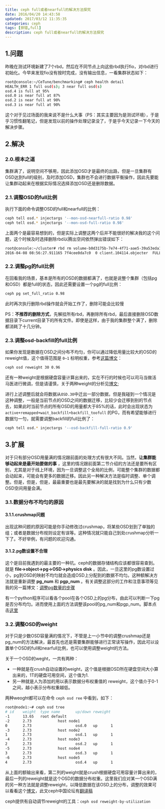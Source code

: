 ```yaml
---
title: ceph full或者nearfull的解决方法探究
date: 2016/04/20 14:43:58
updated: 2017/03/12 11:35:35
categories: ceph
tags: [排错,full]
description: ceph full或者nearfull的解决方法探究
---
```

## 1.问题
昨晚在测试环境新建了7个rbd，然后在不同节点上向这些rbd执行fio，对rbd进行初始化。今早来发现fio没有按时完成，没有输出信息，一看集群状态如下：

```bash
root@console:~/CeTune/benchmarking# ceph health detail
HEALTH_ERR 1 full osd(s); 3 near full osd(s)
osd.4 is full at 95%
osd.0 is near full at 87%
osd.2 is near full at 90%
osd.3 is near full at 90%
```

这个对于见过场面的我来说不是什么大事（PS：其实主要因为是测试环境），于是乎习惯性翻笔记，但是发现以前的操作处理记录没了，于是乎今天记录一下今天的解决步骤。

## 2.解决
### 2.0.根本之道
集群满了，说明空间不够用，因此添加OSD才是最终的出路，但是一旦集群有OSD达到full的级别，及时添加OSD，集群也不会进行数据平衡操作，因此先要能让集群动起来在根据实际情况选择添加OSD还是删除数据。

### 2.1.调整OSD的full比例
执行下面的命令调整OSD的full和nearfull的比例：

```bash
ceph tell osd.* injectargs '--mon-osd-nearfull-ratio 0.98'
ceph tell osd.* injectargs '--mon-osd-full-ratio 0.98'
```

上面两个是最容易想到的，但是实际上调整这两个后并不能很好的解决我的这个问题，这个时候及时选择删除rbd以腾出空间依然弹出错误如下：

```bash
root@console:~/cluster# rbd rm volume-b0d3175b-7e74-4f71-aae5-39a53eda11ad
2016-04-08 08:56:27.911165 7f4cee0da7c0  0 client.104114.objecter  FULL, paused modify 0x1cc3a60 tid 2
```

### 2.2.调整pg的full比例
在回看我的场景，基本是所有的OSD的数据都满了，也就是说整个集群（包括pg和OSD）都是full的状态，因此还需要设置一个pg的full比例：

```bash
ceph pg set_full_ratio 0.98
```

此时再次执行删除rbd操作就会开始工作了，删除可能会比较慢

PS：**不推荐的删除方式**，先解挂所有rbd，再删除所有rbd，最后直接删除OSD数据目录下current目录下的所有文件。即使是这样，由于我的集群整个满了，删除都消耗了十几分钟。

### 2.3.调整osd-backfill的full比例
如果你发现是数据在OSD之间分布不均匀，你可以通过降低用量比较大的OSD的reweight值，这个值得范围是 `0~1` 标明权重，参考[这篇博文](http://cephnotes.ksperis.com/blog/2013/12/09/ceph-osd-reweight)：

```bash
ceph osd reweight 30 0.96
```

还有一种weight是根据硬盘容量计算出来的，实在不行的时候也可以司马当做活马医进行微调，但是请谨慎，关于两种weight的分析见[博文](http://cephnotes.ksperis.com/blog/2014/12/23/difference-between-ceph-osd-reweight-and-ceph-osd-crush-reweight);

进行上述调整后就会将数据从`OSD.30`中迁出一部分数据，但是我碰到一个情况是这种调整，一般是当前节点的OSD之间的数据迁移，比较少会迁移到别的节点去，如果此时当前节点的所有OSD的用量都大于85%的话，此时会出现状态为 `active+remapped+wait_backfill+backfill_toofull` 的PG，而有希望能够进行数据匀一匀，就需要调整backfill的full比例了：

```bash
ceph tell osd.* injectargs '--osd-backfill-full-ratio 0.9'
```

## 3.扩展
对于只有部分OSD用量满的情况跟前面的处理方式有很大不同。当然，**让集群能够动起来是最开始要做的事** ，这里的情况跟前面第二节介绍的方法还是要所有区别，尤其是对于线上环境，因为一旦调整这个全局的比例，可能整个集群的数据都会动起来，可能会有更多的数据迁移。因此另一种解决方法是临时调整、单个调整。但是，但是，但是，最最重要也是最先要解决的就是找到为什么只有少数OSD空间用量会满。

### 3.1.数据分布不均匀的原因

#### 3.1.1.crushmap问题
出现这种问题的原因可能是你手动修改过crushmap，将某些OSD划到了单独的组；或者是数据分布规则设定有误等。这种情况就只能自己到处crushmap分析一下了。不好举例，有问题的欢迎沟通。

#### 3.1.2.pg数设置不合理
这个是目前我遇到的最主要的一种坑。ceph的数据存储结构应该都很容易查到。就是 **file->object->pg->OSD->physics disk** 。因此，一旦这里的pg数设置过小，pg到OSD的映射不均匀就会造成OSD上分配到的数据不均匀。这种额解决方法就是重新调整 **pg_num** 和 **pgp_num** 。有关调整这部分的工作和注意事项等见我的另一篇博文：[调整pg数量的步骤](http://www.itzhoulin.com/blog/post/hnuzhoulin/increase-pg-num)

有一个python程序可以看各个pool在各个OSD上的pg分布，由此可以判断一下pg是否分布均匀。进而使用上面的方法调整该pool的pg_num和pgp_num。脚本点击[这里](https://gist.github.com/hnuzhoulin/fef193f5e26533fc08c86ad30209646d)

### 3.2.调整OSD的weight
对于只是少数OSD容量满的情况下，不管是上一小节中的调整crushmap还是pg_num的方法解决，最首先也还是需要集群能够进行正常读写操作，因此可以设置单个OSD的full和nearfull比例，也可以使用调整weight的方法。

关于一个OSD的weght，一共有两种：

 - 一种就是在crush自动设置的weight，这个值是根据OSD所在硬盘空间大小算出来的，1T的硬盘可用空间，这个值为1.
 - 另一种就是人为添加的用以表示数据分布权重值的 reweight，这个值介于0-1之间，越小表示分布权重越低。

两种weoght都可以在命令 `ceph osd ree` 中看到，如下：

```bash
root@node1:~# ceph osd tree
# id    weight  type name       up/down reweight
-1      13.65   root default
-2      2.73            host node1
0       2.73                    osd.0   up      1
-3      2.73            host node2
1       2.73                    osd.1   up      1
-4      2.73            host node3
2       2.73                    osd.2   up      1
-5      2.73            host node4
3       2.73                    osd.3   up      1
-6      2.73            host node5
4       2.73                    osd.4   up      1
```

从上面的额输出来看，第二列的weight就是crush根据硬盘可用容量计算出来的，最后一列的reweight就是这个OSD的数据分布权重。这里我们应对某一个OSD满的另一种方法就是调整reweight，以降低数据在该OSD上的分布，调整的效果可以看看这个[博文](http://cephnotes.ksperis.com/blog/2013/12/09/ceph-osd-reweight/)，此文ceph中国论坛有[翻译稿](http://bbs.ceph.org.cn/article/38)

ceph提供有自动调节reweight的工具：`ceph osd reweight-by-utilization`

